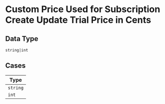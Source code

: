 
# Custom Price Used for Subscription Create Update Trial Price in Cents

## Data Type

`string|int`

## Cases

| Type |
|  --- |
| `string` |
| `int` |

